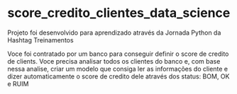 # score_credito_clientes_data_science
Projeto foi desenvolvido para aprendizado através da Jornada Python da Hashtag Treinamentos

Voce foi contratado por um banco para conseguir definir o score de credito de clients. Voce precisa analisar todos os clientes do banco e, com base nessa analise, criar um modelo que consiga ler as informações do cliente e dizer automaticamente o score de credito dele através dos status: BOM, OK e RUIM

